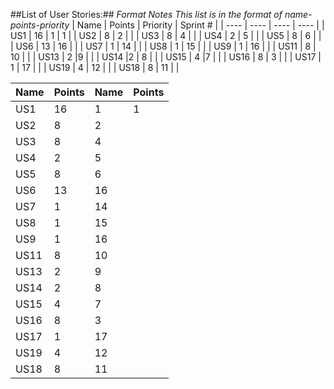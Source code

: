##List of User Stories:##
*Format Notes*
*This list is in the format of name-points-priority*
| Name | Points | Priority | Sprint # |
| ---- | ---- | ---- | ---- |
| US1 | 16 | 1 | 1 |
| US2 | 8 | 2 | |
| US3 | 8 | 4 | |
| US4 | 2 | 5 | |
| US5 | 8 | 6 | |
| US6 | 13 | 16 | |
| US7 | 1 | 14 | |
| US8 | 1 | 15 | |
| US9 | 1 | 16 | |
| US11 | 8 | 10 | |
| US13 | 2 |9 | |
| US14 |2 | 8 | |
| US15 | 4 |7 | |
| US16 | 8 | 3 | |
| US17 | 1 | 17 | |
| US19 | 4 | 12 | |
| US18 | 8 | 11 | |

| Name  | Points | Name  | Points |
| ------------- | ------------- | ------------- | ------------- |
| US1 | 16 | 1 | 1 |
| US2 | 8 | 2 | |
| US3 | 8 | 4 | |
| US4 | 2 | 5 | |
| US5 | 8 | 6 | |
| US6 | 13 | 16 | |
| US7 | 1 | 14 | |
| US8 | 1 | 15 | |
| US9 | 1 | 16 | |
| US11 | 8 | 10 | |
| US13 | 2 |9 | |
| US14 |2 | 8 | |
| US15 | 4 |7 | |
| US16 | 8 | 3 | |
| US17 | 1 | 17 | |
| US19 | 4 | 12 | |
| US18 | 8 | 11 | |
